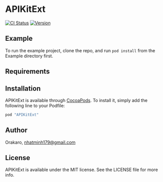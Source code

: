 # APIKitExt

[![CI Status](http://img.shields.io/travis/Orakaro/APIKitExt.svg?style=flat)](https://travis-ci.org/DTVD/APIKitExt)
[![Version](https://img.shields.io/cocoapods/v/APIKitExt.svg?style=flat)](http://cocoapods.org/pods/APIKitExt)

## Example

To run the example project, clone the repo, and run `pod install` from the Example directory first.

## Requirements

## Installation

APIKitExt is available through [CocoaPods](http://cocoapods.org). To install
it, simply add the following line to your Podfile:

```ruby
pod "APIKitExt"
```

## Author

Orakaro, nhatminh179@gmail.com

## License

APIKitExt is available under the MIT license. See the LICENSE file for more info.
